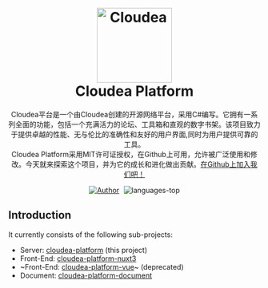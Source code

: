 <h1 align="center">
  <br/>
  <a align="center"> <img src="/logo.svg" alt="Cloudea" width="150" height="150" style="margin:auto"></a>
  <br/>
  <b>Cloudea Platform</b>
</h1>

<p align="center">
  Cloudea平台是一个由Cloudea创建的开源网络平台，采用C#编写。它拥有一系列全面的功能，包括一个充满活力的论坛、工具箱和直观的数字书架。该项目致力于提供卓越的性能、无与伦比的准确性和友好的用户界面,同时为用户提供可靠的工具。
  <br/>
  Cloudea Platform采用MIT许可证授权，在Github上可用，允许被广泛使用和修改。今天就来探索这个项目，并为它的成长和进化做出贡献。<a href="https://github.com/CloudeaSoft/cloudea-platform" target="_blank">在Github上加入我们吧！</a>
  <br />
</p>

<p align="center">
  <a href="https://github.com/CloudeaSoft" target="_blank" style="display:inline-block">
    <img src="https://img.shields.io/badge/Author-Cloudea-orange" alt="Author" />
  </a>
  <a style="display:inline-block;margin-left:5px;">
    <img src="https://img.shields.io/github/languages/top/CloudeaSoft/cloudea-platform?color=green" alt="languages-top" />
  </a>
</p>

## Introduction

It currently consists of the following sub-projects:

- Server: [cloudea-platform](https://github.com/CloudeaSoft/cloudea-platform) (this project)
- Front-End: [cloudea-platform-nuxt3](https://github.com/CloudeaSoft/cloudea-platform-nuxt3)
- ~Front-End: [cloudea-platform-vue](https://github.com/CloudeaSoft/cloudea-platform-vue)~ (deprecated)
- Document: [cloudea-platform-document](https://github.com/CloudeaSoft/cloudea-platform-document)

